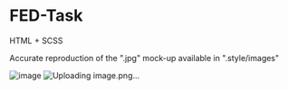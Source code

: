 # FED-Task
HTML + SCSS


Accurate reproduction of the ".jpg" mock-up available in ".style/images"

![image](https://github.com/A1wol/FED-Task/assets/103753811/73130d11-9195-4c78-becf-4ab84cba43d0)
![Uploading image.png…]()
